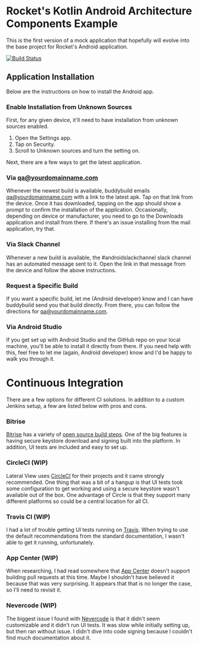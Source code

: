 # Rocket's Kotlin Android Architecture Components Example

This is the first version of a mock application that hopefully will evolve into the base project for Rocket's Android application.

[![Build Status](https://www.bitrise.io/app/edf2965e90d6ca81/status.svg?token=M9TjJbSh1cmaUfFqzBkEUg&branch=master)](https://www.bitrise.io/app/edf2965e90d6ca81)

## Application Installation
Below are the instructions on how to install the Android app.

### Enable Installation from Unknown Sources
First, for any given device, it'll need to have installation from unknown sources enabled.

1. Open the Settings app.
2. Tap on Security.
3. Scroll to Unknown sources and turn the setting on.

Next, there are a few ways to get the latest application.

### Via qa@yourdomainname.com
Whenever the newest build is available, buddybuild emails qa@yourdomainname.com with a link to the latest apk. Tap on that link from the device. Once it has downloaded, tapping on the app should show a prompt to confirm the installation of the application. Occasionally, depending on device or manufacturer, you need to go to the Downloads application and install from there. If there's an issue installing from the mail application, try that.

### Via Slack Channel
Whenever a new build is available, the ﻿#androidslackchannel﻿ slack channel has an automated message sent to it. Open the link in that message from the device and follow the above instructions.

### Request a Specific Build
If you want a specific build, let me (Android developer) know and I can have buddybuild send you that build directly. From there, you can follow the directions for qa@yourdomainname.com.

### Via Android Studio
If you get set up with Android Studio﻿ and the GitHub repo﻿ on your local machine, you'll be able to install it directly from there. If you need help with this, feel free to let me (again, Android developer) know and I'd be happy to walk you through it.

# Continuous Integration
There are a few options for different CI solutions. In addition to a custom Jenkins setup, a few are listed below with pros and cons.

### Bitrise
[Bitrise](https://www.bitrise.io) has a variety of [open source build steps](https://github.com/bitrise-io). One of the big features is having secure keystore download and signing built into the platform. In addition, UI tests are included and easy to set up.

### CircleCI (WIP)
Lateral View uses [CircleCI](https://circleci.com) for their projects and it came strongly recommended. One thing that was a bit of a hangup is that UI tests took some configuration to get working and using a secure keystore wasn't available out of the box. One advantage of Circle is that they support many different platforms so could be a central location for all CI.

### Travis CI (WIP)
I had a lot of trouble getting UI tests running on [Travis](https://travis-ci.com). When trying to use the default recommendations from the standard documentation, I wasn't able to get it running, unfortunately.

### App Center (WIP)
When researching, I had read somewhere that [App Center](https://appcenter.ms) doesn't support building pull requests at this time. Maybe I shouldn't have believed it because that was very surprising. It appears that that is no longer the case, so I'll need to revisit it.

### Nevercode (WIP)
The biggest issue I found with [Nevercode](https://nevercode.io/) is that it didn't seem customizable and it didn't run UI tests. It was slow while initially setting up, but then ran without issue. I didn't dive into code signing because I couldn't find much documentation about it.
